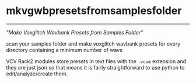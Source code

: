 # mkvgwbpresetsfromsamplesfolder
---
*"Make Voxglitch Wavbank Presets from Samples Folder"*

scan your samples folder and make voxglitch wavbank presets for every directory containing a minimum number of wavs



VCV Rack2 modules store presets in text files with the ``.vcvm`` extension and they are just json so that means it is fairly straightforward to use python to edit/analyze/create them.


